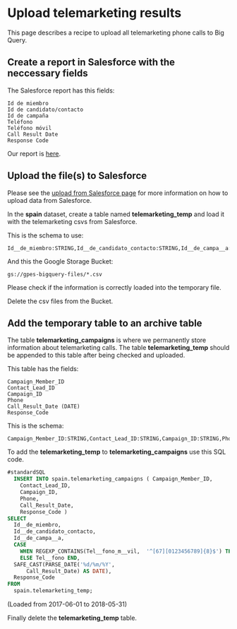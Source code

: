# Upload telemarketing results

This page describes a recipe to upload all telemarketing phone calls to Big Query.

## Create a report in Salesforce with the neccessary fields

The Salesforce report has this fields:

```text
Id de miembro
Id de candidato/contacto
Id de campaña
Teléfono
Teléfono móvil
Call Result Date
Response Code
```

Our report is [here](https://eu15.salesforce.com/00O1p000004ng4E).

## Upload the file(s) to Salesforce

Please see the [upload from Salesforce page](upload-from-salesforce.md) for more information on how to upload data from Salesforce.

In the **spain** dataset, create a table named **telemarketing_temp** and load it with the telemarketing csvs from Salesforce.

This is the schema to use:

```text
Id__de_miembro:STRING,Id__de_candidato_contacto:STRING,Id__de_campa__a:STRING,Tel__fono:STRING,Tel__fono_m__vil:STRING,Call_Result_Date:STRING,Response_Code:STRING
```

And this the Google Storage Bucket:

```text
gs://gpes-bigquery-files/*.csv
```

Please check if the information is correctly loaded into the temporary file.

Delete the csv files from the Bucket.

## Add the temporary table to an archive table

The table **telemarketing_campaigns** is where we permanently store information about telemarketing calls. The table **telemarketing_temp** should be appended to this table after being checked and uploaded.

This table has the fields:

```text
Campaign_Member_ID
Contact_Lead_ID
Campaign_ID
Phone
Call_Result_Date (DATE)
Response_Code
```

This is the schema:

```text
Campaign_Member_ID:STRING,Contact_Lead_ID:STRING,Campaign_ID:STRING,Phone:STRING,Call_Result_Date:DATE,Response_Code:STRING
```

To add the **telemarketing_temp** to **telemarketing_campaigns** use this SQL code.

```sql
#standardSQL
  INSERT INTO spain.telemarketing_campaigns ( Campaign_Member_ID,
    Contact_Lead_ID,
    Campaign_ID,
    Phone,
    Call_Result_Date,
    Response_Code )
SELECT
  Id__de_miembro,
  Id__de_candidato_contacto,
  Id__de_campa__a,
  CASE
    WHEN REGEXP_CONTAINS(Tel__fono_m__vil,  '^[67][0123456789]{8}$') THEN Tel__fono_m__vil
    ELSE Tel__fono END,
  SAFE_CAST(PARSE_DATE('%d/%m/%Y',
      Call_Result_Date) AS DATE),
  Response_Code
FROM
  spain.telemarketing_temp;
```

(Loaded from 2017-06-01 to 2018-05-31)

Finally delete the **telemarketing_temp** table.
